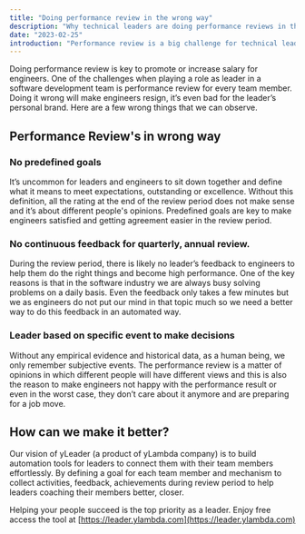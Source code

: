 ```yaml
---
title: "Doing performance review in the wrong way"
description: "Why technical leaders are doing performance reviews in the wrong way and how to fix it"
date: "2023-02-25"
introduction: "Performance review is a big challenge for technical leaders. In this article, we discuss some critical points and how to fix it."
---
```


Doing performance review is key to promote or increase salary for engineers. One of the challenges when playing a role as leader in a software development team is performance review for every team member. Doing it wrong will make engineers resign, it’s even bad for the leader’s personal brand. Here are a few wrong things that we can observe.

## Performance Review's in wrong way
### No predefined goals
It’s uncommon for leaders and engineers to sit down together and define what it means to meet expectations, outstanding or excellence. Without this definition, all the rating at the end of the review period does not make sense and it’s about different people's opinions. Predefined goals are key to make engineers satisfied and getting agreement easier in the review period.

### No continuous feedback for quarterly, annual review.
During the review period, there is likely no leader’s feedback to engineers to help them do the right things and become high performance. One of the key reasons is that in the software industry we are always busy solving problems on a daily basis. Even the feedback only takes a few minutes but we as engineers do not put our mind in that topic much so we need a better way to do this feedback in an automated way.

### Leader based on specific event to make decisions
Without any empirical evidence and historical data, as a human being, we only remember subjective events. The performance review is a matter of opinions in which different people will have different views and this is also the reason to make engineers not happy with the performance result or even in the worst case, they don’t care about it anymore and are preparing for a job move.

## How can we make it better?

Our vision of yLeader (a product of yLambda company) is to build automation tools for leaders to connect them with their team members effortlessly. By defining a goal for each team member and mechanism to collect activities, feedback, achievements during review period to help leaders coaching their members better, closer.

Helping your people succeed is the top priority as a leader. Enjoy free access the tool at [https://leader.ylambda.com](https://leader.ylambda.com)

